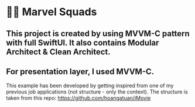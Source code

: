 # 🦸‍♂️ Marvel Squads

## This project is created by using MVVM-C pattern with full SwiftUI. It also contains Modular Architect & Clean Architect. 
## For presentation layer, I used MVVM-C. 

This example has been developed by getting inspired from one of my previous job applications (not structure - only the context). The structure is taken from 
this repo: https://github.com/hoangatuan/iMovie




